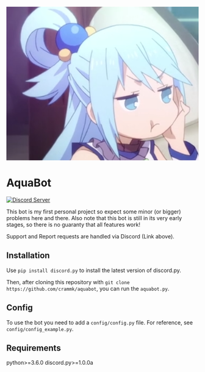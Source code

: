 ![Avatar](img/avatar.png)

AquaBot
=======

[![Discord Server](https://img.shields.io/badge/Support-Discord%20Server-blue.svg)](https://discordapp.com/invite/HbYfyJT)

This bot is my first personal project so expect some minor (or bigger) problems
here and there.
Also note that this bot is still in its very early stages, so there is no
guaranty that all features work!

Support and Report requests are handled via Discord (Link above).

Installation
------------

Use `pip install discord.py` to install the latest version of discord.py.

Then, after cloning this repository with
`git clone https://github.com/crammk/aquabot`, you can run the `aquabot.py`.

Config
------

To use the bot you need to add a `config/config.py` file. For reference, see
`config/config_example.py`.

Requirements
------------

python>=3.6.0
discord.py>=1.0.0a